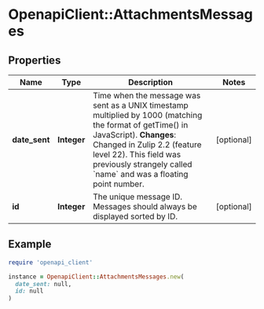 # OpenapiClient::AttachmentsMessages

## Properties

| Name | Type | Description | Notes |
| ---- | ---- | ----------- | ----- |
| **date_sent** | **Integer** | Time when the message was sent as a UNIX timestamp multiplied by 1000 (matching the format of getTime() in JavaScript).  **Changes**: Changed in Zulip 2.2 (feature level 22).  This field was previously strangely called &#x60;name&#x60; and was a floating point number.  | [optional] |
| **id** | **Integer** | The unique message ID.  Messages should always be displayed sorted by ID.  | [optional] |

## Example

```ruby
require 'openapi_client'

instance = OpenapiClient::AttachmentsMessages.new(
  date_sent: null,
  id: null
)
```


